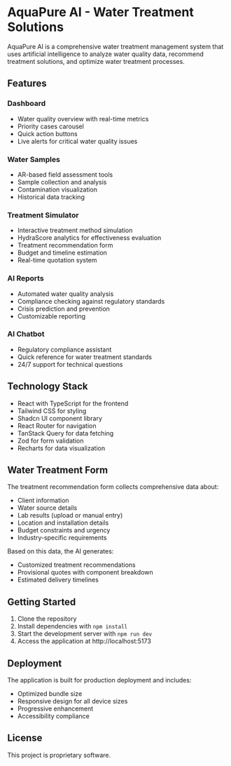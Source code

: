 
# AquaPure AI - Water Treatment Solutions

AquaPure AI is a comprehensive water treatment management system that uses artificial intelligence to analyze water quality data, recommend treatment solutions, and optimize water treatment processes.

## Features

### Dashboard
- Water quality overview with real-time metrics
- Priority cases carousel
- Quick action buttons
- Live alerts for critical water quality issues

### Water Samples
- AR-based field assessment tools
- Sample collection and analysis
- Contamination visualization
- Historical data tracking

### Treatment Simulator
- Interactive treatment method simulation
- HydraScore analytics for effectiveness evaluation
- Treatment recommendation form
- Budget and timeline estimation
- Real-time quotation system

### AI Reports
- Automated water quality analysis
- Compliance checking against regulatory standards
- Crisis prediction and prevention
- Customizable reporting

### AI Chatbot
- Regulatory compliance assistant
- Quick reference for water treatment standards
- 24/7 support for technical questions

## Technology Stack

- React with TypeScript for the frontend
- Tailwind CSS for styling
- Shadcn UI component library
- React Router for navigation
- TanStack Query for data fetching
- Zod for form validation
- Recharts for data visualization

## Water Treatment Form

The treatment recommendation form collects comprehensive data about:

- Client information
- Water source details
- Lab results (upload or manual entry)
- Location and installation details
- Budget constraints and urgency
- Industry-specific requirements

Based on this data, the AI generates:
- Customized treatment recommendations
- Provisional quotes with component breakdown
- Estimated delivery timelines

## Getting Started

1. Clone the repository
2. Install dependencies with `npm install`
3. Start the development server with `npm run dev`
4. Access the application at http://localhost:5173

## Deployment

The application is built for production deployment and includes:
- Optimized bundle size
- Responsive design for all device sizes
- Progressive enhancement
- Accessibility compliance

## License

This project is proprietary software.

